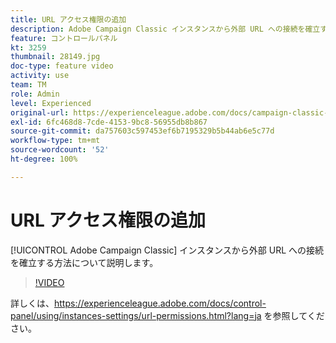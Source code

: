 ```yaml
---
title: URL アクセス権限の追加
description: Adobe Campaign Classic インスタンスから外部 URL への接続を確立する方法について説明します。
feature: コントロールパネル
kt: 3259
thumbnail: 28149.jpg
doc-type: feature video
activity: use
team: TM
role: Admin
level: Experienced
original-url: https://experienceleague.adobe.com/docs/campaign-classic-learn/tutorials/administrating/control-panel-acc/adding-url-permissions.html
exl-id: 6fc468d8-7cde-4153-9bc8-56955db8b867
source-git-commit: da757603c597453ef6b7195329b5b44ab6e5c77d
workflow-type: tm+mt
source-wordcount: '52'
ht-degree: 100%

---
```


# URL アクセス権限の追加

[!UICONTROL Adobe Campaign Classic] インスタンスから外部 URL への接続を確立する方法について説明します。

>[!VIDEO](https://video.tv.adobe.com/v/28149?quality=12)

詳しくは、https://experienceleague.adobe.com/docs/control-panel/using/instances-settings/url-permissions.html?lang=ja を参照してください。
